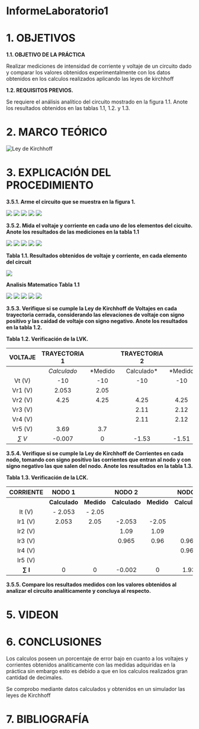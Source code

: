 # InformeLaboratorio1

# 1. OBJETIVOS

**1.1. OBJETIVO DE LA PRÁCTICA**

Realizar mediciones de intensidad de corriente y voltaje de un circuito dado y comparar los valores obtenidos experimentalmente con los datos obtenidos en los calculos realizados aplicando las leyes de kirchhoff

**1.2. REQUISITOS PREVIOS.**

Se requiere el análisis analítico del circuito mostrado en la figura 1.1. Anote los resultados
obtenidos en las tablas 1.1, 1.2. y 1.3.

# 2. MARCO TEÓRICO

![Ley de Kirchhoff](https://user-images.githubusercontent.com/84587293/120760986-57ce8900-c4da-11eb-86b7-ea6cdd5a7c96.png)

# 3. EXPLICACIÓN DEL PROCEDIMIENTO

**3.5.1. Arme el circuito que se muestra en la figura 1.**

![](https://github.com/AndreaQuichimbo/InformeLaboratorio1/blob/main/1.1.png)
![](https://github.com/AndreaQuichimbo/InformeLaboratorio1/blob/main/2.png)
![](https://github.com/AndreaQuichimbo/InformeLaboratorio1/blob/main/3.png)
![](https://github.com/AndreaQuichimbo/InformeLaboratorio1/blob/main/4.png)
![](https://github.com/AndreaQuichimbo/InformeLaboratorio1/blob/main/5.png)

**3.5.2. Mida el voltaje y corriente en cada uno de los elementos del cicuito. Anote los resultados de las mediciones en la tabla 1.1**

![](https://github.com/AndreaQuichimbo/InformeLaboratorio1/blob/main/6.1.png)
![](https://github.com/AndreaQuichimbo/InformeLaboratorio1/blob/main/Captura%20de%20pantalla%202021-06-07%20203332.png)
![](https://github.com/AndreaQuichimbo/InformeLaboratorio1/blob/main/8.png)
![](https://github.com/AndreaQuichimbo/InformeLaboratorio1/blob/main/9.png)
![](https://github.com/AndreaQuichimbo/InformeLaboratorio1/blob/main/10.png)

**Tabla 1.1. Resultados obtenidos de voltaje y corriente, en cada elemento del circuit**

![](https://github.com/AndreaQuichimbo/InformeLaboratorio1/blob/main/tabla.png)

**Analisis Matematico Tabla 1.1**

![](https://github.com/AndreaQuichimbo/InformeLaboratorio1/blob/main/11.png)
![](https://github.com/AndreaQuichimbo/InformeLaboratorio1/blob/main/12.png)
![](https://github.com/AndreaQuichimbo/InformeLaboratorio1/blob/main/13.png)
![](https://github.com/AndreaQuichimbo/InformeLaboratorio1/blob/main/14.png)
![](https://github.com/AndreaQuichimbo/InformeLaboratorio1/blob/main/16.png)

**3.5.3. Verifique si se cumple la Ley de Kirchhoff de Voltajes en cada trayectoria cerrada, considerando las elevaciones de voltaje con signo positivo y las caídad de voltaje con signo negativo. Anote los resultados en la tabla 1.2.**

**Tabla 1.2. Verificación de la LVK.**

| **VOLTAJE** | **TRAYECTORIA 1** |            | **TRAYECTORIA 2** |       | **TRAYECTORIA 3**|         |
   | :---: | :---: | :---: | :---:| :---:| :---:| :---:| 
   |             | *Calculado* | *Medido|Calculado* | *Medido|Calculado* | *Medido*|
   | Vt (V)|      -10|   -10 | -10 | -10 | -10 | -10 |
   | Vr1 (V)| 2.053 | 2.05 |    |   |  2.053 | 2.05 |
   | Vr2 (V)|  4.25 | 4.25 | 4.25 | 4.25 |
   | Vr3 (V)|       |    | 2.11 | 2.12 | 2.11 | 2.12 |
   | Vr4 (V)|       |    | 2.11 | 2.12 | 2.11 | 2.12 |
   | Vr5 (V)|  3.69 | 3.7 |   |    | 3.69 | 3.7 | 
   | *∑ V* | -0.007 | 0 | -1.53 | -1.51 | -0.037 | -0.01 |

**3.5.4. Verifique si se cumple la Ley de Kirchhoff de Corrientes en cada nodo, tomando
con signo positivo las corrientes que entran al nodo y con signo negativo las que salen
del nodo. Anote los resultados en la tabla 1.3.**

**Tabla 1.3. Verificación de la LCK.**

 | **CORRIENTE** | **NODO 1** |            | **NODO 2** |       | **NODO 3**|         | **NODO 4**|         | **NODO 5**|         |
   | :---: | :---: | :---: | :---:| :---:| :---:| :---:| :---:| :---:| :---:| :---:| 
   |             | **Calculado** | **Medido**|**Calculado** | **Medido**|**Calculado** | **Medido**|**Calculado** | **Medido**|**Calculado** | **Medido**|
   | It (V)|           - 2.053    |   - 2.05   |              |           |              |           |              |           |              |           |
   | Ir1 (V)|           2.053    |    2.05   |    -2.053     |    -2.05   |              |           |              |           |              |           | 
   | Ir2 (V)|                    |           |    1.09      |   1.09    |              |           |    1.09      |   1.09    |              |           |
   | Ir3 (V)|                    |           |   0.965      |    0.96  |    0.965     |    0.965  |              |           |              |           |
   | Ir4 (V)|                    |           |              |           |    0.965     |    0.965  |   0.965      |    0.965  |              |           |
   | Ir5 (V)|                    |           |              |           |              |           |    2.053     |    2.05   |    2.053     |    2.05   |
   | **∑ I** |          0    |    0  |     -0.002   |    0  |      1.93    |     1.93  |      4.108   |   4.105   |    2.053     |    2.05   |
   

**3.5.5. Compare los resultados medidos con los valores obtenidos al analizar el circuito
analíticamente y concluya al respecto.**

# 5. VIDEON


# 6. CONCLUSIONES

Los calculos poseen un porcentaje de error bajo en cuanto a los voltajes y corrientes obtenidos analiticamente  con las medidas  adquiridas en la práctica sin embargo esto es debido a que en los calculos realizados gran cantidad de decimales.

Se comprobo  mediante datos calculados y obtenidos en un simulador las leyes de Kirchhoff


# 7. BIBLIOGRAFÍA
